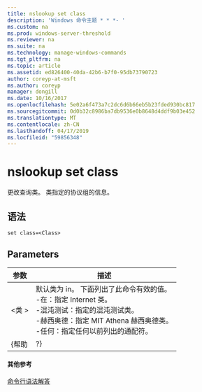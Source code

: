 ```yaml
---
title: nslookup set class
description: 'Windows 命令主题 * * *- '
ms.custom: na
ms.prod: windows-server-threshold
ms.reviewer: na
ms.suite: na
ms.technology: manage-windows-commands
ms.tgt_pltfrm: na
ms.topic: article
ms.assetid: ed826400-40da-42b6-b7f0-95db73790723
author: coreyp-at-msft
ms.author: coreyp
manager: dongill
ms.date: 10/16/2017
ms.openlocfilehash: 5e02a6f473a7c2dc6d6b66eb5b23fded930bc817
ms.sourcegitcommit: 0d0b32c8986ba7db9536e0b8648d4ddf9b03e452
ms.translationtype: MT
ms.contentlocale: zh-CN
ms.lasthandoff: 04/17/2019
ms.locfileid: "59856348"
---
```

# <a name="nslookup-set-class"></a>nslookup set class



更改查询类。 类指定的协议组的信息。

## <a name="syntax"></a>语法

```
set class=<Class>
```

## <a name="parameters"></a>Parameters

|参数|描述|
|---------|-----------|
|\<类 >|默认类为 in。 下面列出了此命令有效的值。</br>-在：指定 Internet 类。</br>-混沌测试：指定的混沌测试类。</br>-赫西奥德：指定 MIT Athena 赫西奥德类。</br>-任何：指定任何以前列出的通配符。|
|{帮助 | ?}|显示的短摘要**nslookup**子命令。|

#### <a name="additional-references"></a>其他参考

[命令行语法解答](command-line-syntax-key.md)